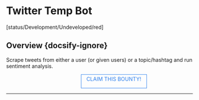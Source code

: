 <!--TODO: Replace all references to "VDA", "Developer Application", and "Developer App" with "Veritone Developer"-->
<style>
    #claim-this-flow-btn {
        display: block;
        color: #2F80ED;
        border: 1px solid #2F80ED;
        width: 170px;
        height: 30px;
        text-align: center;
        padding: 3px;
        position: relative;
        text-decoration: none;
        left: 40%;
    }
</style>
# Twitter Temp Bot

[status/Development/Undeveloped/red]


## Overview {docsify-ignore}
Scrape tweets from either a user (or given users) or a topic/hashtag and run sentiment analysis.

<a target="_blank" href="https://forms.gle/tkVjfrtyBDrXyoji7" id="claim-this-flow-btn">CLAIM THIS BOUNTY!</a>
<hr>